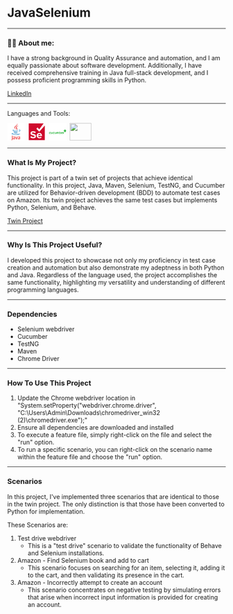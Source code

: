﻿# JavaSelenium
---
### :man_technologist: About me:
I have a strong background in Quality Assurance and automation, and I am equally passionate about software development. Additionally, I have received comprehensive training in Java full-stack development, and I possess proficient programming skills in Python.

[LinkedIn](https://www.linkedin.com/in/noah-schlaupitz-786a04195/)

---
Languages and Tools:
<div>
  <img src="https://github.com/devicons/devicon/blob/master/icons/java/java-original-wordmark.svg" width="40" height="40"/>&nbsp;
  <img src="https://github.com/devicons/devicon/blob/master/icons/selenium/selenium-original.svg" width="40" height="40"/>&nbsp;
  <img src="https://github.com/devicons/devicon/blob/master/icons/cucumber/cucumber-plain-wordmark.svg" width="40" height="40"/>&nbsp;
  <img src="https://upload.wikimedia.org/wikipedia/commons/5/52/Apache_Maven_logo.svg" width="50" height="40"/>&nbsp;
</div>

---
### What Is My Project?
This project is part of a twin set of projects that achieve identical functionality. In this project, Java, Maven, Selenium, TestNG, and Cucumber are utilized for Behavior-driven development (BDD) to automate test cases on Amazon. Its twin project achieves the same test cases but implements Python, Selenium, and Behave.

[Twin Project](https://github.com/Noahns1/PythonSelenium)

---
### Why Is This Project Useful?
I developed this project to showcase not only my proficiency in test case creation and automation but also demonstrate my adeptness in both Python and Java. Regardless of the language used, the project accomplishes the same functionality, highlighting my versatility and understanding of different programming languages.

---
### Dependencies
- Selenium webdriver
- Cucumber
- TestNG
- Maven
- Chrome Driver

---
### How To Use This Project

1. Update the Chrome webdriver location in "System.setProperty("webdriver.chrome.driver", "C:\\Users\\Admin\\Downloads\\chromedriver_win32 (2)\\chromedriver.exe");"
2. Ensure all dependencies are downloaded and installed
3. To execute a feature file, simply right-click on the file and select the "run" option.
4. To run a specific scenario, you can right-click on the scenario name within the feature file and choose the "run" option.

---
### Scenarios
In this project, I've implemented three scenarios that are identical to those in the twin project. The only distinction is that those have been converted to Python for implementation.

These Scenarios are:

1. Test drive webdriver
     - This is a "test drive" scenario to validate the functionality of Behave and Selenium installations.
2. Amazon - Find Selenium book and add to cart
     - This scenario focuses on searching for an item, selecting it, adding it to the cart, and then validating its presence in the cart.
3. Amazon - Incorrectly attempt to create an account
     - This scenario concentrates on negative testing by simulating errors that arise when incorrect input information is provided for creating an account.
